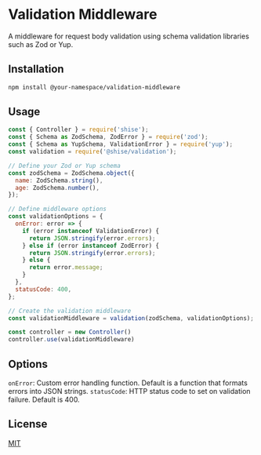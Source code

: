 # Validation Middleware

A middleware for request body validation using schema validation libraries such as Zod or Yup.

## Installation

```bash
npm install @your-namespace/validation-middleware
```

## Usage

```js
const { Controller } = require('shise');
const { Schema as ZodSchema, ZodError } = require('zod');
const { Schema as YupSchema, ValidationError } = require('yup');
const validation = require('@shise/validation');

// Define your Zod or Yup schema
const zodSchema = ZodSchema.object({
  name: ZodSchema.string(),
  age: ZodSchema.number(),
});

// Define middleware options
const validationOptions = {
  onError: error => {
    if (error instanceof ValidationError) {
      return JSON.stringify(error.errors);
    } else if (error instanceof ZodError) {
      return JSON.stringify(error.errors);
    } else {
      return error.message;
    }
  },
  statusCode: 400,
};

// Create the validation middleware
const validationMiddleware = validation(zodSchema, validationOptions);

const controller = new Controller()
controller.use(validationMiddleware)
```

## Options

`onError`: Custom error handling function. Default is a function that formats errors into JSON strings.
`statusCode`: HTTP status code to set on validation failure. Default is 400.

## License

[MIT](https://github.com/aiza-san/shise/blob/main/LICENSE.md)
